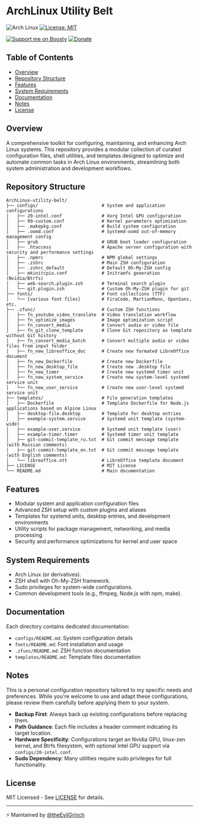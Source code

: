 # ArchLinux Utility Belt

![Arch Linux](https://img.shields.io/badge/Arch_Linux-1793D1?style=for-the-badge&logo=arch-linux&logoColor=white)
[![License: MIT](https://img.shields.io/badge/License-MIT-yellow.svg?style=for-the-badge)](LICENSE)

[![Support me on Boosty](https://img.shields.io/badge/Boosty-Support%20me-%23f15f2c?style=for-the-badge)](https://boosty.to/theEvilGrinch/donate)
[![Donate](https://img.shields.io/badge/Donate-%23702ff4?style=for-the-badge)](https://yoomoney.ru/to/410016288289737)

## Table of Contents

- [Overview](#overview)
- [Repository Structure](#repository-structure)
- [Features](#features)
- [System Requirements](#system-requirements)
- [Documentation](#documentation)
- [Notes](#notes)
- [License](#license)

## Overview

A comprehensive toolkit for configuring, maintaining, and enhancing Arch Linux systems. This repository provides a modular collection of curated configuration files, shell utilities, and templates designed to optimize and automate common tasks in Arch Linux environments, streamlining both system administration and development workflows.

## Repository Structure

```
ArchLinux-utility-belt/
├── configs/                        # System and application configurations
│   ├── 20-intel.conf               # Xorg Intel GPU configuration
│   ├── 99-custom.conf              # Kernel parameters optimization
│   ├── .makepkg.conf               # Build system configuration
│   ├── .oomd.conf                  # Systemd-oomd out-of-memory management config
│   ├── grub                        # GRUB boot loader configuration
│   ├── .htaccess                   # Apache server configuration with security and performance settings
│   ├── .npmrc                      # NPM global settings
│   ├── .zshrc                      # Main ZSH configuration
│   ├── .zshrc_default              # Default Oh-My-ZSH config
│   ├── mkinitcpio.conf             # Initramfs generation (Nvidia/Btrfs)
│   ├── web-search.plugin.zsh       # Terminal search plugin
│   └── git.plugin.zsh              # Custom Oh-My-ZSH plugin for git
├── fonts/                          # Font collections (TTF)
│   └── [various font files]        # FiraCode, MartianMono, OpenSans, etc.
├── .zfunc/                         # Custom ZSH functions
│   ├── fn_youtube_video_translate  # Video translation workflow
│   ├── fn_optimize_images          # Image optimization script
│   ├── fn_convert_media            # Convert audio or video file
│   ├── fn_git_clone_template       # Clone Git repository as template without Git history
│   ├── fn_convert_media_batch      # Convert multiple audio or video files from input folder
│   ├── fn_new_libreoffice_doc      # Create new formated LibreOffice document 
│   ├── fn_new_Dockerfile           # Create new Dockerfile 
│   ├── fn_new_desktop_file         # Create new .desktop file
│   ├── fn_new_timer                # Create new systemd timer unit 
│   ├── fn_new_system_service       # Create new system-level systemd service unit 
│   └── fn_new_user_service         # Create new user-level systemd service unit 
├── templates/                      # File generation templates
│   ├── Dockerfile                  # Template Dockerfile for Node.js applications based on Alpine Linux
│   ├── desktop-file.desktop        # Template for desktop entries
│   ├── exemple-system.service      # Systemd unit template (system-wide)
│   ├── example-user.service        # Systemd unit template (user)
│   ├── example-timer.timer         # Systemd timer unit template
│   ├── git-commit-template_ru.txt  # Git commit message template (with Russian comments)
│   ├── git-commit-template_en.txt  # Git commit message template (with English comments)
│   └── libreoffice.ott             # LibreOffice template document
├── LICENSE                         # MIT License
└── README.md                       # Main documentation
```

## Features

- Modular system and application configuration files
- Advanced ZSH setup with custom plugins and aliases
- Templates for systemd units, desktop entries, and development environments
- Utility scripts for package management, networking, and media processing
- Security and performance optimizations for kernel and user space

## System Requirements

- Arch Linux (or derivatives).
- ZSH shell with Oh-My-ZSH framework.
- Sudo privileges for system-wide configurations.
- Common development tools (e.g., ffmpeg, Node.js with npm, make).

## Documentation

Each directory contains dedicated documentation:
- `configs/README.md`: System configuration details
- `fonts/README.md`: Font installation and usage
- `.zfunc/README.md`: ZSH function documentation
- `templates/README.md`: Template files documentation

## Notes
This is a personal configuration repository tailored to my specific needs and preferences. While you're welcome to use and adapt these configurations, please review them carefully before applying them to your system.
- **Backup First**: Always back up existing configurations before replacing them.
- **Path Guidance**: Each file includes a header comment indicating its target location.
- **Hardware Specificity**: Configurations target an Nvidia GPU, linux-zen kernel, and Btrfs filesystem, with optional Intel GPU support via `configs/20-intel.conf`.
- **Sudo Dependency**: Many utilities require sudo privileges for full functionality.

## License

MIT Licensed - See [LICENSE](LICENSE) for details.

--- 

⚡ Maintained by [@theEvilGrinch](https://github.com/theEvilGrinch)
